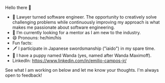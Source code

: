 Hello there 👋

- 🔭 Lawyer turned software engineer. The opportunity to creatively solve challenging problems while continuously improving my approach is what makes me passionate about software engineering.
- 🤔 I’m currently looking for a mentor as I am new to the industry.
- 😄 Pronouns: he/him/his
-  Fun facts: 
  - 🗡 I participate in Japanese swordsmanship ("iaido") in my spare time.
  - 🐶 I have a puppy named Wanda (yes, named after Wanda Maximoff).
- LinkedIn: https://www.linkedin.com/in/emilio-campos-jr/

See what I am working on below and let me know your thoughts. I'm always open to feedback!
